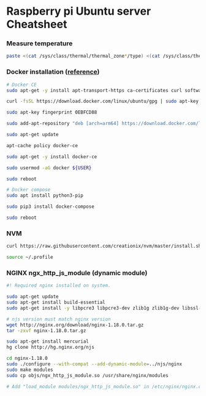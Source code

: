 # Raspberry pi Ubuntu server Cheatsheet

### Measure temperature
```sh
paste <(cat /sys/class/thermal/thermal_zone*/type) <(cat /sys/class/thermal/thermal_zone*/temp) | column -s $'\t' -t | sed 's/\(.\)..$/.\1°C/'
```

### Docker installation ([reference](https://brjapon.medium.com/setting-up-ubuntu-20-04-arm-64-under-raspberry-pi-4-970654d12696))
```sh
# Docker CE
sudo apt-get -y install apt-transport-https ca-certificates curl software-properties-common

curl -fsSL https://download.docker.com/linux/ubuntu/gpg | sudo apt-key add -

sudo apt-key fingerprint 0EBFCD88

sudo add-apt-repository "deb [arch=arm64] https://download.docker.com/linux/ubuntu $(lsb_release -cs) stable"

sudo apt-get update

apt-cache policy docker-ce

sudo apt-get -y install docker-ce

sudo usermod -aG docker ${USER}

sudo reboot

# Docker compose
sudo apt install python3-pip

sudo pip3 install docker-compose

sudo reboot
```

### NVM
```sh
curl https://raw.githubusercontent.com/creationix/nvm/master/install.sh | bash

source ~/.profile
```

### NGINX ngx_http_js_module (dynamic module)
```sh
#! Required nginx installed on system.

sudo apt-get update
sudo apt-get install build-essential
sudo apt-get install -y libpcre3 libpcre3-dev zlib1g zlib1g-dev libssl-dev

# njs version must match nginx version
wget http://nginx.org/download/nginx-1.18.0.tar.gz
tar -zxvf nginx-1.18.0.tar.gz

sudo apt-get install mercurial
hg clone http://hg.nginx.org/njs

cd nginx-1.18.0
sudo ./configure --with-compat --add-dynamic-module=../njs/nginx
sudo make modules
sudo cp objs/ngx_http_js_module.so /usr/share/nginx/modules

# Add "load_module modules/ngx_http_js_module.so" in /etc/nginx/nginx.conf
```







